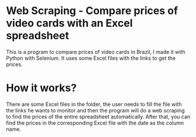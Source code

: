 # Web Scraping - Compare prices of video cards with an Excel spreadsheet

This is a program to compare prices of video cards in Brazil, I made it with Python with Selenium. 
It uses some Excel files with the links to get the prices.

# How it works?

There are some Excel files in the folder, the user needs to fill the file with the links he wants
to monitor and then the program will do a web scraping to find the prices of the entire spreadsheet 
automatically. After that, you can find the prices in the corresponding Excel file with the date as 
the column name.
